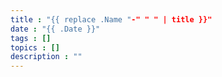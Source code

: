 ```yaml
---
title : "{{ replace .Name "-" " " | title }}"
date : "{{ .Date }}"
tags : []
topics : []
description : ""
---
```

